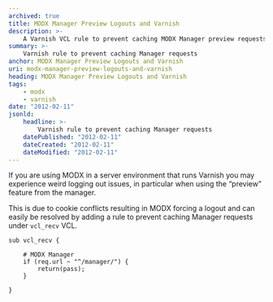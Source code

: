 ```yaml
---
archived: true
title: MODX Manager Preview Logouts and Varnish
description: >-
    A Varnish VCL rule to prevent caching MODX Manager preview requests
summary: >-
    Varnish rule to prevent caching Manager requests
anchor: MODX Manager Preview Logouts and Varnish
uri: modx-manager-preview-logouts-and-varnish
heading: MODX Manager Preview Logouts and Varnish
tags:
    - modx
    - varnish
date: "2012-02-11"
jsonld:
    headline: >-
        Varnish rule to prevent caching Manager requests
    datePublished: "2012-02-11"
    dateCreated: "2012-02-11"
    dateModified: "2012-02-11"
---
```


If you are using MODX in a server environment that runs Varnish you may 
experience weird logging out issues, in particular when using the “preview” 
feature from the manager.

This is due to cookie conflicts resulting in MODX forcing a logout and can 
easily be resolved by adding a rule to prevent caching Manager requests under 
`vcl_recv` VCL.

```hcl
sub vcl_recv {

    # MODX Manager
    if (req.url ~ "^/manager/") {
        return(pass);
    }

}
```
